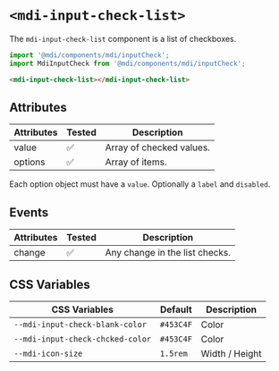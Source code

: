 # `<mdi-input-check-list>`

The `mdi-input-check-list` component is a list of checkboxes.

```typescript
import '@mdi/components/mdi/inputCheck';
import MdiInputCheck from '@mdi/components/mdi/inputCheck';
```

```html
<mdi-input-check-list></mdi-input-check-list>
```

## Attributes

| Attributes | Tested   | Description |
| ---------- | -------- | ----------- |
| value      | &#x2705; | Array of checked values. |
| options    | &#x2705; | Array of items. |

Each option object must have a `value`. Optionally a `label` and `disabled`.

## Events

| Attributes | Tested   | Description |
| ---------- | -------- | ----------- |
| change     | &#x2705; | Any change in the list checks. |

## CSS Variables

| CSS Variables       | Default   | Description |
| ------------------- | --------- | ----------- |
| `--mdi-input-check-blank-color`  | `#453C4F` | Color       |
| `--mdi-input-check-chcked-color`  | `#453C4F`  | Color       |
| `--mdi-icon-size` | `1.5rem`  | Width / Height      |